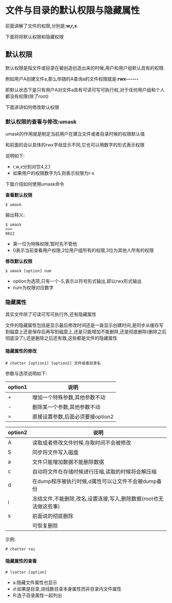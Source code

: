 # 文件与目录的默认权限与隐藏属性

前面讲解了文件的权限,分别是:**w,r,x**.

下面将将默认权限和隐藏权限

## 默认权限

默认权限是指文件或目录在被创造创造出来的时候,用户和用户组默认具有的权限.

例如用户A创建文件a,那么伴随的A查询a的文件权限就是:**rwx------**

即默认状态下是只有用户A对文件a具有可读可写可执行权,对于任何用户组和个人都没有权限(除了root)

下面讲讲如何修改默认权限

### 默认权限的查看与修改:umask

umask的作用就是制定当前用户在建立文件或者目录时候的权限默认值

和前面的会以具体的rwx字母显示不同,它也可以用数字的形式表示权限

说明如下:

- r,w,x分别对饮4,2,1
- 如果用户的权限数字为5,则表示权限为r-x

下面介绍如何使用umask命令

**查看默认权限**

```linux
$ umask
```

输出释义:

```linux
$ umask
>>>
0022
```

- 第一位为特殊权限,暂时先不管他
- 0表示当前查看用户权限,2位用户组所有的权限,3位为其他人所有的权限

**修改默认权限**

```linux
$ umask [option] num
```

- option为选项,只有一个-S,表示以符号形式输出,即以rwx形式输出
- num为权限对应数字



### 隐藏属性

其实文件除了可读可写可执行外,还有隐藏属性

文件的隐藏属性包括是显示最后修改时间还是一直显示创建时间,是同步从缓存写到磁盘上还是保存后再写到磁盘上,还是只能增加不能删除,还是彻底删除(删除之后彻底没了),还是删除之后还有救,这些都是文件的隐藏属性

#### 隐藏属性的修改

```linux
# chatter [option1] [option2] 文件或者目录名
```

参数与选项说明如下:

| option1 | 说明                             |
| ------- | -------------------------------- |
| +       | 增加一个特殊参数,其他参数不动    |
| -       | 删除某一个参数,其他参数不动      |
| =       | 直接设置参数,后面必须要接option2 |

| option2 | 说明                                                         |
| ------- | ------------------------------------------------------------ |
| A       | 读取或者修改文件时候,存取时间不会被修改                      |
| S       | 同步将文件写入磁盘                                           |
| a       | 文件只能增加数据不能删除数据                                 |
| c       | 自动将文件在存储时候进行压缩,读取的时候将会解压缩            |
| d       | 在dump程序被执行时候,d属性可以让文件不会被dump备份           |
| i       | 冻结文件,不能删除,改名,设置连接,写入,删除数据(root也无法做这些事) |
| s       | 前面说的彻底删除                                             |
|         | 可恢复删除                                                   |

示例:

```linux
# chatter +ai
```



#### 隐藏属性的查看

```linux
# lsatter [option]
```

- a:隐藏文件属性也显示
- d:如果是目录,进线数目录本身属性而非目录内文件属性
- R:连子目录属性一起列出